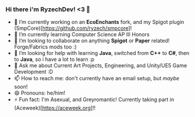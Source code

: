 ### Hi there i'm RyzechDev! <3 👋
- 🔭 I’m currently working on an **EcoEnchants** fork, and my Spigot plugin (SmpCore)[https://github.com/ryzech/smpcore]!
- 🌱 I’m currently learning Computer Science AP III Honors
- 👯 I’m looking to collaborate on anything **Spigot** or **Paper** related! Forge/Fabrics mods too :)
- 🤔 I’m looking for help with learning **Java**, switched from **C++** to **C#**, then to **Java**, so i have a lot to learn :p
- 💬 Ask me about Current Art Projects, Engineering, and Unity/UE5 Game Development :D
- 📫 How to reach me: don't currently have an email setup, but *maybe* soon!
- 😄 Pronouns: he/him!
- ⚡ Fun fact: I'm Asexual, and Greyromantic! Currently taking part in (Aceweek)[https://aceweek.org]!!
